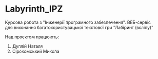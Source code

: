 # Labyrinth_IPZ
Курсова робота з "Інженерії програмного забезпечення". ВЕБ-сервіс для виконання багатокористувацької текстової гри "Лабіринт (всліпу)"

Над проєктом працюють:
1. Дуплій Наталя
2. Сірокомський Микола
